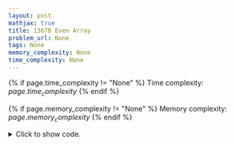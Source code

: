 ```yaml
---
layout: post
mathjax: true
title: 1367B Even Array
problem_url: None
tags: None
memory_complexity: None
time_complexity: None
---
```




{% if page.time_complexity != "None" %}
Time complexity: ${{ page.time_complexity }}$
{% endif %}

{% if page.memory_complexity != "None" %}
Memory complexity: ${{ page.memory_complexity }}$
{% endif %}

<details>
<summary>
<p style="display:inline">Click to show code.</p>
</summary>
```cpp
{% raw %}
using namespace std;
int main(void)
{
    int t, n, x;
    int diff[2];
    cin >> t;
    while (t--)
    {
        diff[0] = diff[1] = 0;
        cin >> n;
        for (int i = 0; i < n; ++i)
        {
            cin >> x;
            if (x % 2 != i % 2)
                diff[i % 2] += 1;
        }
        if (diff[0] != diff[1])
            cout << -1 << endl;
        else
            cout << diff[0] << endl;
    }
    return 0;
}

{% endraw %}
```
</details>

